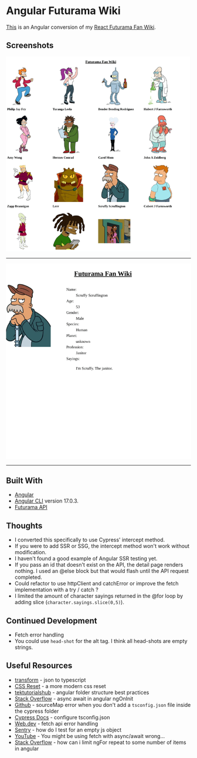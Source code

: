# Angular Futurama Wiki

[This](https://jdegand.github.io/angular-futurama-wiki/) is an Angular conversion of my [React Futurama Fan Wiki](https://github.com/jdegand/futurama-fan-wiki).

## Screenshots

![](screenshots/angular-futurama-fan-wiki-1.png "Home Page")

***

![](screenshots/angular-futurama-fan-wiki-2.png "Detail Page")

***

## Built With

- [Angular](https://angular.dev)
- [Angular CLI](https://github.com/angular/angular-cli) version 17.0.3.
- [Futurama API](https://sampleapis.com/api-list/futurama)

## Thoughts

- I converted this specifically to use Cypress' intercept method.
- If you were to add SSR or SSG, the intercept method won't work without modification.  
- I haven't found a good example of Angular SSR testing yet.
- If you pass an id that doesn't exist on the API, the detail page renders nothing.  I used an @else block but that would flash until the API request completed.
- Could refactor to use httpClient and catchError or improve the fetch implementation with a try / catch ? 
- I limited the amount of character sayings returned in the @for loop by adding slice (`character.sayings.slice(0,5)`).  

## Continued Development

- Fetch error handling 
- You could use `head-shot` for the alt tag.  I think all head-shots are empty strings.

## Useful Resources

- [transform](https://transform.tools/json-to-typescript) - json to typescript
- [CSS Reset](https://andy-bell.co.uk/a-more-modern-css-reset/) - a more modern css reset
- [tektutorialshub](https://www.tektutorialshub.com/angular/angular-folder-structure-best-practices/) - angular folder structure best practices
- [Stack Overflow](https://stackoverflow.com/questions/56092083/async-await-in-angular-ngoninit) - async await in angular ngOnInit
- [Github](https://github.com/cypress-io/cypress/issues/8477) - sourceMap error when you don't add a `tsconfig.json` file inside the cypress folder
- [Cypress Docs](https://docs.cypress.io/guides/tooling/typescript-support#Configure-tsconfig-json) - configure tsconfig.json
- [Web.dev](https://web.dev/articles/fetch-api-error-handling) - fetch api error handling
- [Sentry](https://sentry.io/answers/how-do-i-test-for-an-empty-javascript-object/) - how do I test for an empty js object
- [YouTube](https://www.youtube.com/watch?v=cJQQizjl7eo) - You might be using fetch with async/await wrong...
- [Stack Overflow](https://stackoverflow.com/questions/37818677/how-can-i-limit-ngfor-repeat-to-some-number-of-items-in-angular) - how can i limit ngFor repeat to some number of items in angular
